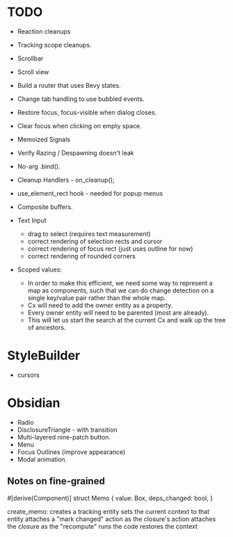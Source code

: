 # TODO

- Reaction cleanups
- Tracking scope cleanups.
- Scrollbar
- Scroll view
- Build a router that uses Bevy states.
- Change tab handling to use bubbled events.
- Restore focus, focus-visible when dialog closes.
- Clear focus when clicking on empty space.
- Memoized Signals
- Verify Razing / Despawning doesn't leak
- No-arg .bind().
- Cleanup Handlers - on_cleanup();
- use_element_rect hook - needed for popup menus
- Composite buffers.
- Text Input

  - drag to select (requires text measurement)
  - correct rendering of selection rects and cursor
  - correct rendering of focus rect (just uses outline for now)
  - correct rendering of rounded corners

- Scoped values:
  - In order to make this efficient, we need some way to represent a map as components,
    such that we can do change detection on a single key/value pair rather than the whole map.
  - Cx will need to add the owner entity as a property.
  - Every owner entity will need to be parented (most are already).
  - This will let us start the search at the current Cx and walk up the tree of ancestors.

# StyleBuilder

- cursors

# Obsidian

- Radio
- DisclosureTriangle - with transition
- Multi-layered nine-patch button.
- Menu
- Focus Outlines (improve appearance)
- Modal animation.

## Notes on fine-grained

#[derive(Component)]
struct Memo {
value: Box<dyn Any>,
deps_changed: bool,
}

create_memo:
creates a tracking entity
sets the current context to that entity
attaches a "mark changed" action as the closure's action
attaches the closure as the "recompute"
runs the code
restores the context
